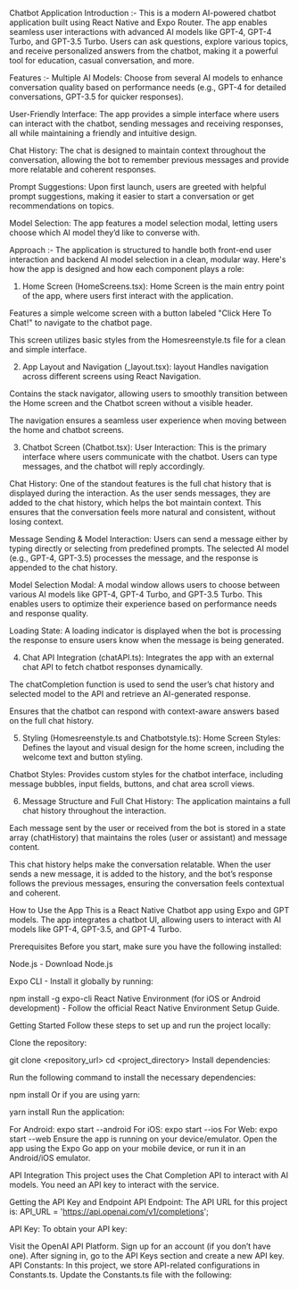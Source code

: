 Chatbot Application
Introduction :-
This is a modern AI-powered chatbot application built using React Native and Expo Router. The app enables seamless user interactions with advanced AI models like GPT-4, GPT-4 Turbo, and GPT-3.5 Turbo. Users can ask questions, explore various topics, and receive personalized answers from the chatbot, making it a powerful tool for education, casual conversation, and more.

Features :-
Multiple AI Models: Choose from several AI models to enhance conversation quality based on performance needs (e.g., GPT-4 for detailed conversations, GPT-3.5 for quicker responses).

User-Friendly Interface: The app provides a simple interface where users can interact with the chatbot, sending messages and receiving responses, all while maintaining a friendly and intuitive design.

Chat History: The chat is designed to maintain context throughout the conversation, allowing the bot to remember previous messages and provide more relatable and coherent responses.

Prompt Suggestions: Upon first launch, users are greeted with helpful prompt suggestions, making it easier to start a conversation or get recommendations on topics.

Model Selection: The app features a model selection modal, letting users choose which AI model they’d like to converse with.

Approach :-
The application is structured to handle both front-end user interaction and backend AI model selection in a clean, modular way. Here's how the app is designed and how each component plays a role:

1. Home Screen (HomeScreens.tsx):
Home Screen is the main entry point of the app, where users first interact with the application.

Features a simple welcome screen with a button labeled "Click Here To Chat!" to navigate to the chatbot page.

This screen utilizes basic styles from the Homesreenstyle.ts file for a clean and simple interface.

2. App Layout and Navigation (_layout.tsx):
layout Handles navigation across different screens using React Navigation.

Contains the stack navigator, allowing users to smoothly transition between the Home screen and the Chatbot screen without a visible header.

The navigation ensures a seamless user experience when moving between the home and chatbot screens.

3. Chatbot Screen (Chatbot.tsx):
User Interaction: This is the primary interface where users communicate with the chatbot. Users can type messages, and the chatbot will reply accordingly.

Chat History: One of the standout features is the full chat history that is displayed during the interaction. As the user sends messages, they are added to the chat history, which helps the bot maintain context. This ensures that the conversation feels more natural and consistent, without losing context.

Message Sending & Model Interaction: Users can send a message either by typing directly or selecting from predefined prompts. The selected AI model (e.g., GPT-4, GPT-3.5) processes the message, and the response is appended to the chat history.

Model Selection Modal: A modal window allows users to choose between various AI models like GPT-4, GPT-4 Turbo, and GPT-3.5 Turbo. This enables users to optimize their experience based on performance needs and response quality.

Loading State: A loading indicator is displayed when the bot is processing the response to ensure users know when the message is being generated.

4. Chat API Integration (chatAPI.ts):
Integrates the app with an external chat API to fetch chatbot responses dynamically.

The chatCompletion function is used to send the user’s chat history and selected model to the API and retrieve an AI-generated response.

Ensures that the chatbot can respond with context-aware answers based on the full chat history.

5. Styling (Homesreenstyle.ts and Chatbotstyle.ts):
Home Screen Styles: Defines the layout and visual design for the home screen, including the welcome text and button styling.

Chatbot Styles: Provides custom styles for the chatbot interface, including message bubbles, input fields, buttons, and chat area scroll views.

6. Message Structure and Full Chat History:
The application maintains a full chat history throughout the interaction.

Each message sent by the user or received from the bot is stored in a state array (chatHistory) that maintains the roles (user or assistant) and message content.

This chat history helps make the conversation relatable. When the user sends a new message, it is added to the history, and the bot’s response follows the previous messages, ensuring the conversation feels contextual and coherent.

How to Use the App
This is a React Native Chatbot app using Expo and GPT models. The app integrates a chatbot UI, allowing users to interact with AI models like GPT-4, GPT-3.5, and GPT-4 Turbo.

Prerequisites
Before you start, make sure you have the following installed:

Node.js - Download Node.js

Expo CLI - Install it globally by running:

npm install -g expo-cli
React Native Environment (for iOS or Android development) - Follow the official React Native Environment Setup Guide.

Getting Started
Follow these steps to set up and run the project locally:

Clone the repository:

git clone <repository_url>
cd <project_directory>
Install dependencies:

Run the following command to install the necessary dependencies:

npm install
Or if you are using yarn:

yarn install
Run the application:

For Android:
expo start --android
For iOS:
expo start --ios
For Web:
expo start --web
Ensure the app is running on your device/emulator. Open the app using the Expo Go app on your mobile device, or run it in an Android/iOS emulator.

API Integration
This project uses the Chat Completion API to interact with AI models. You need an API key to interact with the service.

Getting the API Key and Endpoint
API Endpoint:
The API URL for this project is: API_URL = 'https://api.openai.com/v1/completions';

API Key:
To obtain your API key:

Visit the OpenAI API Platform.
Sign up for an account (if you don’t have one).
After signing in, go to the API Keys section and create a new API key.
API Constants:
In this project, we store API-related configurations in Constants.ts. Update the Constants.ts file with the following: